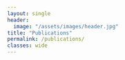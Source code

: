 ```yaml
---
layout: single
header:
  image: "/assets/images/header.jpg"
title: "Publications"
permalink: /publications/
classes: wide
---
```


<iframe src="https://haltools.archives-ouvertes.fr/Public/afficheRequetePubli.php?auteur_exp=Myriam%2C+Bontonou&typdoc=('ART','COMM','POSTER','PROCEEDINGS','ISSUE','OUV','COUV','BLOG','NOTICE','TRAD','PATENT','OTHER','REPORT','THESE','HDR','LECTURE','MEM','IMG','VIDEO','SON','MAP','SOFTWARE','PRESCONF','CREPORT','ETABTHESE','MEMLIC','NOTE','OTHERREPORT','REPACT','SYNTHESE')&CB_auteur=oui&CB_titre=oui&CB_article=oui&CB_resume=oui&langue=Anglais&tri_exp=annee_publi&tri_exp2=typdoc&tri_exp3=date_publi&ordre_aff=TA&Fen=Aff&css=../css/VisuRubriqueEncadre.css></iframe>
